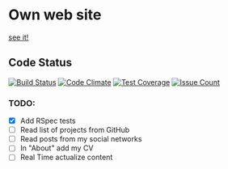 # Own web site
[see it!](https://romasks.herokuapp.com/)

## Code Status

[![Build Status](https://travis-ci.org/romasks/romasks.svg?branch=dev)](https://travis-ci.org/romasks/romasks)
[![Code Climate](https://codeclimate.com/github/romasks/romasks/badges/gpa.svg)](https://codeclimate.com/github/romasks/romasks)
[![Test Coverage](https://codeclimate.com/github/romasks/romasks/badges/coverage.svg)](https://codeclimate.com/github/romasks/romasks/coverage)
[![Issue Count](https://codeclimate.com/github/romasks/romasks/badges/issue_count.svg)](https://codeclimate.com/github/romasks/romasks)

### TODO:

- [x] Add RSpec tests
- [ ] Read list of projects from GitHub
- [ ] Read posts from my social networks
- [ ] In "About" add my CV
- [ ] Real Time actualize content
